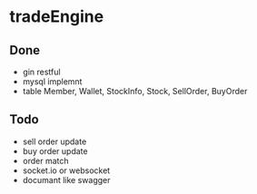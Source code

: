 # tradeEngine

## Done

- gin restful
- mysql implemnt
- table Member, Wallet, StockInfo, Stock, SellOrder, BuyOrder

## Todo

- sell order update
- buy order update
- order match
- socket.io or websocket
- documant like swagger